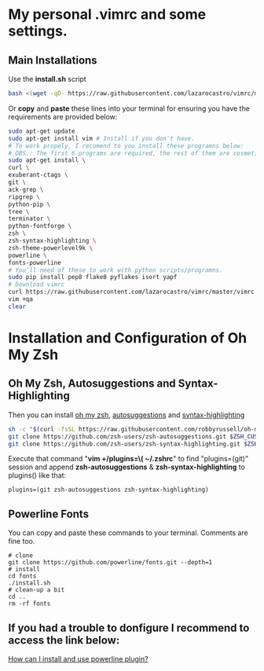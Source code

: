 # My personal .vimrc and some settings.

## Main Installations

Use the **install.sh** script 

```sh
bash <(wget -qO- https://raw.githubusercontent.com/lazarocastro/vimrc/master/install.sh)
```

Or **copy** and **paste** these lines into your terminal for ensuring you have the requirements are provided below:

```sh
sudo apt-get update
sudo apt-get install vim # Install if you don't have.
# To work propely, I recomend to you install these programns below:
# OBS.: The first 6 programs are required, the rest of them are cosmetic issue.
sudo apt-get install \
curl \
exuberant-ctags \
git \
ack-grep \
ripgrep \
python-pip \
tree \
terminator \
python-fontforge \
zsh \
zsh-syntax-highlighting \
zsh-theme-powerlevel9k \
powerline \
fonts-powerline
# You'll need of these to work with python scripts/programns.
sudo pip install pep8 flake8 pyflakes isort yapf
# Download vimrc
curl https://raw.githubusercontent.com/lazarocastro/vimrc/master/vimrc -o ~/.vimrc
vim +qa
clear
```

# Installation and Configuration of Oh My Zsh
## Oh My Zsh, Autosuggestions and Syntax-Highlighting
Then you can install [oh my zsh](https://github.com/robbyrussell/oh-my-zsh), [autosuggestions](https://github.com/zsh-users/zsh-autosuggestions) and [syntax-highlighting](https://github.com/zsh-users/zsh-syntax-highlighting)

```sh
sh -c "$(curl -fsSL https://raw.githubusercontent.com/robbyrussell/oh-my-zsh/master/tools/install.sh)"
git clone https://github.com/zsh-users/zsh-autosuggestions.git $ZSH_CUSTOM/plugins/zsh-autosuggestions
git clone https://github.com/zsh-users/zsh-syntax-highlighting.git $ZSH_CUSTOM/plugins/zsh-syntax-highlighting
```

Execute that command "**vim +/plugins=\\( ~/.zshrc**" to find "plugins=(git)" session and 
append **zsh-autosuggestions** & **zsh-syntax-highlighting** to plugins() like that:
```
plugins=(git zsh-autosuggestions zsh-syntax-highlighting)
```

## Powerline Fonts
You can copy and paste these commands to your terminal. Comments are fine too.
```
# clone
git clone https://github.com/powerline/fonts.git --depth=1
# install
cd fonts
./install.sh
# clean-up a bit
cd ..
rm -rf fonts
```
## If you had a trouble to donfigure I recommend to access the link below:
[How can I install and use powerline plugin?](https://askubuntu.com/questions/283908/how-can-i-install-and-use-powerline-plugin)



